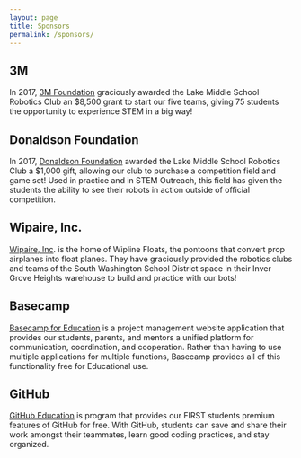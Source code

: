```yaml
---
layout: page
title: Sponsors
permalink: /sponsors/
---
```


## 3M ##

In 2017, [3M Foundation](http://grantsoffice.com/GrantDetails.aspx?gid=8548)
graciously awarded the Lake Middle School Robotics Club an $8,500 grant to start
our five teams, giving 75 students the opportunity to experience STEM in a big
way!

## Donaldson Foundation ##

In 2017, [Donaldson
Foundation](https://www.donaldson.com/en-us/about-us/company-information/community-involvement/)
awarded the Lake Middle School Robotics Club a $1,000 gift, allowing our club to
purchase a competition field and game set! Used in practice and in STEM
Outreach, this field has given the students the ability to see their robots in
action outside of official competition.

## Wipaire, Inc. ##

[Wipaire, Inc](https://www.wipaire.com/). is the home of Wipline Floats, the
pontoons that convert prop airplanes into float planes. They have graciously
provided the robotics clubs and teams of the South Washington School District
space in their Inver Grove Heights warehouse to build and practice with our
bots!


## Basecamp

[Basecamp for Education](https://basecamp.com/discounts) is a project management
website application that provides our students, parents, and mentors a unified
platform for communication, coordination, and cooperation. Rather than having to
use multiple applications for multiple functions, Basecamp provides all of this
functionality free for Educational use.

## GitHub

[GitHub Education](https://education.github.com/) is program that provides our
FIRST students premium features of GitHub for free. With GitHub, students can
save and share their work amongst their teammates, learn good coding practices,
and stay organized.
